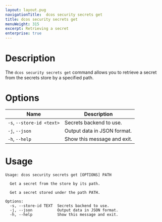 ```yaml
---
layout: layout.pug
navigationTitle:  dcos security secrets get
title: dcos security secrets get
menuWeight: 315
excerpt: Retrieving a secret
enterprise: true
---
```


# Description

The `dcos security secrets get` command allows you to retrieve a secret from the secrets store by a specified path.

# Options

| Name |  Description |
|------------------|----------------------|
|`-s`, `--store-id <text>` | Secrets backend to use.|
|`-j`, `--json`       |    Output data in JSON format.|
|  `-h`, `--help`        |   Show this message and exit. |

# Usage 

```
Usage: dcos security secrets get [OPTIONS] PATH

  Get a secret from the store by its path.

  Get a secret stored under the path PATH.

Options:
  -s, --store-id TEXT  Secrets backend to use.
  -j, --json           Output data in JSON format.
  -h, --help           Show this message and exit.
```